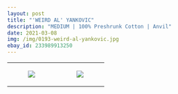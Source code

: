 ```yaml
---
layout: post
title: "'WEIRD AL' YANKOVIC"
description: "MEDIUM | 100% Preshrunk Cotton | Anvil"
date: 2021-03-08
img: /img/0193-weird-al-yankovic.jpg
ebay_id: 233989913250
---
```




<table style="width:100%;"><tr><td style="vertical-align:top;">
      <figure class="tmblr-full" data-orig-height="2048" data-orig-width="1365" data-orig-src="https://concertshirts.netlify.app/shirts/0193/0193-01.jpg"><img src="https://64.media.tumblr.com/bc11b56c199b82f402a208854f90a6e2/10c1118972a600ca-9a/s540x810/3ebfd327f3ab92d90487f1429b2462b5c56b5062.jpg" data-orig-height="2048" data-orig-width="1365" data-orig-src="https://concertshirts.netlify.app/shirts/0193/0193-01.jpg"/></figure></td>
    <td style="vertical-align:top;">
      <figure class="tmblr-full" data-orig-height="2048" data-orig-width="1365" data-orig-src="https://concertshirts.netlify.app/shirts/0193/0193-02.jpg"><img src="https://64.media.tumblr.com/53d6925d1e19b87f2600a824563a7648/10c1118972a600ca-95/s540x810/f6488aa9b1cbbe6a289531b891cb5fb89f92ef93.jpg" data-orig-height="2048" data-orig-width="1365" data-orig-src="https://concertshirts.netlify.app/shirts/0193/0193-02.jpg"/></figure></td>
  </tr></table>
